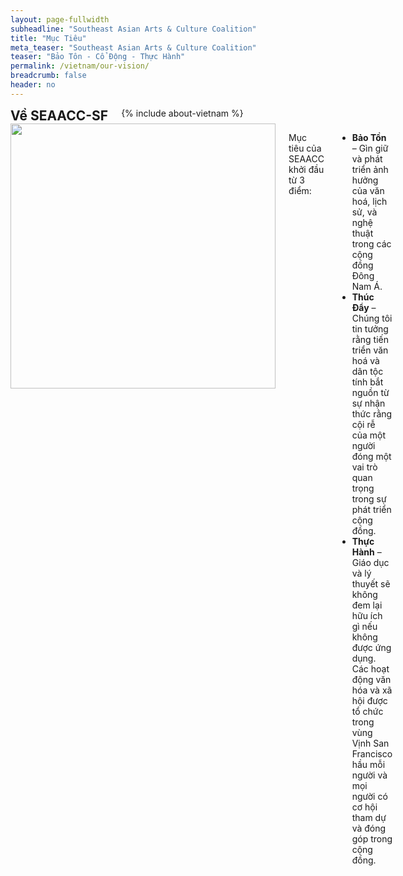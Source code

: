 ```yaml
---
layout: page-fullwidth
subheadline: "Southeast Asian Arts & Culture Coalition"
title: "Mục Tiêu"
meta_teaser: "Southeast Asian Arts & Culture Coalition"
teaser: "Bảo Tôn - Cổ Động - Thực Hành"
permalink: /vietnam/our-vision/
breadcrumb: false
header: no
---
```

<!--more-->
<div class="row">
<div class="bible-index medium-4 medium-push-8 columns">
<h2 style="margin: 0px">Về SEAACC-SF</h2>
        {% include about-vietnam %}
</div><!-- /.medium-4.columns -->
<div class="medium-8 medium-pull-4 columns" markdown="1">
<img width="424" src="{{ site.urlimg }}seaacc-logo.png">

Mục tiêu của SEAACC khởi đầu từ 3 điểm:

- <strong>Bảo Tồn</strong> – Gìn giữ và phát triển ảnh hưởng của văn hoá, lịch sử, và nghệ thuật trong các cộng đồng Đông Nam Á.
- <strong>Thúc Đẩy</strong> – Chúng tôi tin tưởng rằng tiến triển văn hoá và dân tộc tính bắt nguồn từ sự nhận thức rằng cội rễ của một người đóng một vai trò quan trọng trong sự phát triển cộng đồng.
- <strong>Thực Hành</strong> – Giáo dục và lý thuyết sẽ không đem lại hữu ích gì nếu không được ứng dụng. Các hoạt động văn hóa và xã hội được tổ chức trong vùng Vịnh San Francisco hầu mỗi người và mọi người có cơ hội tham dự và đóng góp trong cộng đồng.

</div><!-- /.row -->
